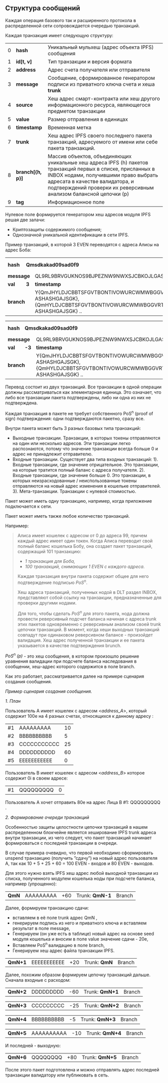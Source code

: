 ## Структура сообщений

Каждая операция базового так и расширенного протокола в распределенной сети сопровождается очередью транзакций. 

Каждая транзакция имеет следующую структуру:
 
<table>
  <tr>
   <td>0
   </td>
   <td><strong> hash </strong>
   </td>
   <td>Уникальный мульхеш (адрес объекта IPFS) сообщения
   </td>
  </tr>
  <tr>
   <td>1
   </td>
   <td><strong> id[t, v] </strong>
   </td>
   <td>Тип транзакции и версия формата
   </td>
  </tr>
  <tr>
   <td>2
   </td>
   <td><strong> address </strong>
   </td>
   <td>Адрес счета получателя или отправителя
   </td>
  </tr>
  <tr>
   <td>3
   </td>
   <td><strong> message </strong>
   </td>
   <td>Сообщение, сформированное генератором подписи из приватного ключа счета и хеша <strong> trunk </strong>
   </td>
  </tr>
  <tr>
   <td>4
   </td>
   <td><strong> source </strong>
   </td>
   <td>Хеш адрес смарт-контракта или хеш другого информационного ресурса, являющегося предметом транзакции
   </td>
  </tr>
  <tr>
   <td>5
   </td>
   <td><strong> value </strong>
   </td>
   <td>Размер отправления в единицах 
   </td>
  </tr>
  <tr>
   <td>6
   </td>
   <td><strong> timestamp </strong>
   </td>
   <td>Временная метка
   </td>
  </tr>
  <tr>
   <td>7
   </td>
   <td><strong> trunk </strong>
   </td>
   <td>Хеш адрес IPFS своего последнего пакета  транзакций, адресуемого от имени или себе пакета транзакций.
   </td>
  </tr>
  <tr>
   <td>8
   </td>
   <td><strong> branch[{h, p}] </strong>
   </td>
   <td>Массив объектов,  объединяющих уникальные хеш адреса IPFS  (h) пакетов транзакций первых в списке,  присланных в INBOX нодами, получившими право выбрать адресата в качестве валидатора, и подтверждений проверки их реверсивным анализом балансной цепочки (p)
   </td>
  </tr>
  <tr>
   <td>9
   </td>
   <td><strong> tag </strong>
   </td>
   <td>Информационное поле
   </td>
  </tr>
</table>
 

Нулевое поле формируется генератором хеш адресов модуля IPFS решая две залачи:
- Криптозащиты содержимого сообщения;
- Однозначной уникальной идентификации в сети IPFS.
   
Пример транзакций, в которой 3 EVEN переводятся с адреса Алисы на адрес Боба:
 
<table>
  <tr>
   <td>
<strong>hash</strong>
   </td>
   <td colspan="3" ><strong> Qmsdkakad09sad0f9 </strong>
   </td>
   <td><strong> id </strong>
   </td>
   <td colspan="2" > 0x0001, 0x001 
   </td>
   <td><strong> addr </strong>
   </td>
   <td colspan="2" > JHYLDJCBBTSFGVTBONTIVOWURCWMWBGGVRTOAMTKKFHWJAJHKKPWEYTAVDXMUSJBIUYEVZMO9LXBWHTUZ 
   </td>
  </tr>
  <tr>
   <td colspan="2" ><strong> message </strong>
   </td>
   <td colspan="3" > QL9RL9BRVGUKNOS9BJPEZNW9NWXSJCBKOJLGASARQMPXVZYXMAYOJDXTSNRX9KMWZNTJRZMONURODNXSD 
   </td>
   <td><strong> src </strong>
   </td>
   <td colspan="4" > YDDQVGFO9OTJQSRGESYLPWLIDYBTFHUFQJ9HINVQVJMIKCHXBRNNOO9EZXGDOYJZPCPCZUARJ9IXA9999 
   </td>
  </tr>
  <tr>
   <td><strong> val </strong>
   </td>
   <td><strong> 3 </strong>
   </td>
   <td><strong> timestamp </strong>
   </td>
   <td>
         1515494426 
   </td>
   <td colspan="2" ><strong> trunk </strong>
   </td>
   <td colspan="4" > QmAsaskakad09sad0f9 
   </td>
  </tr>
  <tr>
   <td colspan="2" ><strong> branch </strong>
   </td>
   <td colspan="2" >
 Y{QmJHYLDJCBBTSFGVTBONTIVOWURCWMWBGGVRTOAMTKKFHWJAJHKKPWEYTAVDXMUSJBIUYEVZMO9LXBWHTUZ, ASHASHGAJSGK}, {QmHYLDJCBBTSFGVTBONTIVOWURCWMWBGGVRTOAMTKKFHWJAJHKKPWEYTAVDXMUSJBIUYEVZMO9LXBWHTUZ, ASHASHGAJSGK} .. 
   </td>
   <td colspan="2" ><strong> tag </strong>
   </td>
   <td colspan="4" > TEST_TRANSAC 
   </td>
  </tr>
</table>
 
<table>
  <tr>
   <td><strong> hash </strong>
   </td>
   <td colspan="3" ><strong> Qmsdkakad09sad0f9 </strong>
   </td>
   <td><strong> id </strong>
   </td>
   <td colspan="2" > 0x0001, 0x001 
   </td>
   <td><strong> addr </strong>
   </td>
   <td colspan="2" > AJSAJKHSNXABONTIVOWURCWMWBGGVRTOAMTKKFHWJAJHKKPWEYTAVDXM 
   </td>
  </tr>
  <tr>
   <td colspan="2" ><strong> message </strong>
   </td>
   <td colspan="3" > QL9RL9BRVGUKNOS9BJPEZNW9NWXSJCBKOJLGASARQMPXVZYXMAYOJDXTSNRX9KMWZNTJRZMONURODNXSD 
   </td>
   <td><strong> src </strong>
   </td>
   <td colspan="4" > YDDQVGFO9OTJQSRGESYLPWLIDYBTFHUFQJ9HINVQVJMIKCHXBRNNOO9EZXGDOYJZPCPCZUARJ9IXA9999 
   </td>
  </tr>
  <tr>
   <td><strong> val </strong>
   </td>
   <td><strong> -3 </strong>
   </td>
   <td><strong> timestamp </strong>
   </td>
   <td>
         1515494426 
   </td>
   <td colspan="2" ><strong> trunk </strong>
   </td>
   <td colspan="4" > QmAsaskakad09sad0f9 
   </td>
  </tr>
  <tr>
   <td colspan="2" ><strong> branch </strong>
   </td>
   <td colspan="2" >
 Y{QmJHYLDJCBBTSFGVTBONTIVOWURCWMWBGGVRTOAMTKKFHWJAJHKKPWEYTAVDXMUSJBIUYEVZMO9LXBWHTUZ, ASHASHGAJSGK}, {QmHYLDJCBBTSFGVTBONTIVOWURCWMWBGGVRTOAMTKKFHWJAJHKKPWEYTAVDXMUSJBIUYEVZMO9LXBWHTUZ, ASHASHGAJSGK} .. 
   </td>
   <td colspan="2" ><strong> tag </strong>
   </td>
   <td colspan="4" > TEST_TRANSAC 
   </td>
  </tr>
</table>

Перевод состоит из двух транзакций. Все транзакции в одной операции должны рассматриваться как элементарная единица. Это означает, что либо все транзакции пакета подтверждены, либо ни одна из них не подтверждена. 

Каждая транзакция в пакете не требует собственного PoS<sup>n</sup> (proof  of sign) подтверждения: одни подтверждаются пакетно, сразу все. 

Внутри пакета может быть 3 разных базовых типа транзакций:
- Выходные транзакции. Транзакции, в которых токены отправляются на один или несколько адресов. Эти транзакции легко распознаются, потому что значение транзакции всегда больше 0 и адрес не принадлежит отправителю.
- Входные транзакции. Существует два типа входных транзакций: 
 1). Входные транзакции, где значение отрицательное. Это транзакции, на которые тратится полный баланс с адреса получателя. 
 2). Входные транзакции, где значение больше 0. Это транзакции, в которых неизрасходованные / неиспользованные токены  отправляются на новый адрес изменения в кошельке отправителей. 
 3). Мета-транзакции. Транзакции с нулевой стоимостью. 

Пакет может иметь одну транзакцию, например, когда приложение подключается к сети. 

Пакет может иметь также любое количество транзакций. 

Например:

>Алиса имеет кошелек с адресом от 0 до адреса 99, причем каждый адрес имеет один токен.
Когда Алиса переводит свой полный баланс кошелька Бобу, она создает пакет транзакций, содержащий 101 транзакцию:
>- *1 транзакция для Боба,*
>- *100 транзакций, снимающих 1 EVEN с каждого адреса.*
>
>Каждая транзакция внутри пакета  содержит общее для него подтверждение подписью *PoS<sup>n</sup>*.
>
>Хеш адреса транзакций, полученных нодой в DLT раздел INBOX, представляют собой ссылку на транзакции, предназначенные для проверки другими нодами. 
>
>Для того, чтобы сделать *PoS<sup>n</sup>* для этого пакета, нода должна провести реверсивный подсчет баланса начиная с адреса trunk этих пакетов одновременно с реверсивным анализом своей trunk цепочки транзакций. В момент, когда хеши выходных транзакций совпадут при одинаковом реверсивном балансе - произойдет валидация. Хеш адрес полученной транзакции и ее пакета указывается в качестве подтверждения brunch.



*PoS<sup>n</sup> (p)* - это хеш сообщения, в котором произошло решение уравнения валидации при подсчете баланса наследования в сообщении, хеш-адрес которого содержится в поле branch. 

Как это работает, рассматривается  далее на примере сценария создания сообщения.

*Пример сценария создания сообщения.*

_1_. *План*

Пользователь А имеет кошелек с адресом <_address_A_>, который содержит 100e на 4 разных счетах, относящихся к данному адресу :


<table>
 <tr>
   <td>
#1
   </td>
   <td>
    AAAAAAAAA
   </td>
   <td>10
   </td>
  </tr>
  <tr>
   <td>#2
   </td>
   <td>
    BBBBBBBBBB
   </td>
   <td>5
   </td>
  </tr>
  <tr>
   <td>#3
   </td>
   <td>
    CCCCCCCCCCC
   </td>
   <td>25
   </td>
  </tr>
  <tr>
   <td>#4
   </td>
   <td>
    DDDDDDDDDD
   </td>
   <td>60
   </td>
  </tr>
  <tr>
   <td>#5
   </td>
   <td>
    EEEEEEEEEEE
   </td>
   <td>0
   </td>
  </tr>
</table>



Пользователь B имеет кошелек с адресом <_address_B_> которое содержит 0i в своем адресе:


<table>
  <tr>
   <td>#1
   </td>
   <td>
    QQQQQQQQQ
   </td>
   <td>0
   </td>
  </tr>
</table>

Пользователь А хочет отправить 80e на адрес Лица В #1:  QQQQQQQQQ .

*2. Формирование  очереди транзакций*

Особенностью защиты целостности цепочки транзакций в нашем распределенном блокчейне является хеширование IPFS trunk адреса внутри транзакции, из чего следует, что пакет транзакций начинает формироваться с последней транзакции в очереди. 

В случае примера очевидно, что первой необходимо сформировать unspend транзакцию (получить ”сдачу”) на новый адрес пользователя A, так как 10 + 5 + 25 + 60 = 100 EVEN - входов и 80 EVEN - выходов. 

Для этого нужно взять IPFS хеш адрес любой выходной транзакции из списка, полученного модулем кошелька ноды при подсчете баланса, например (упрощенно):

<table>
  <tr>
   <td><strong> QmN </strong>
   </td>
   <td>
    AAAAAAAAA
   </td>
   <td>
    +60
   </td>
   <td>Trunk: <strong> QmN-1 </strong>
   </td>
   <td>Branch
   </td>
  </tr>
</table>

Далее, формируем транзакцию сдачи:  

* вставляем в её поле trunk адрес  QmN </strong>,
* генерируем подпись из него и приватного ключа и вставляем результат в поле message,
* Генерируем (он уже есть в таблице) новый адрес на основе seed модуля кошелька и вносим в поле value значение сдачи - 20e,
* Вставляем  PoS<sup>n   </sup>валидацию в поле branch,
* Генерируем хеш адрес файла транзакции IPFS.

<table>
  <tr>
   <td>
<strong> QmN+1 </strong>
   </td>
   <td>
    EEEEEEEEEEE
   </td>
   <td>
    +20
   </td>
   <td>Trunk: <strong> QmN </strong>
   </td>
   <td>Branch
   </td>
  </tr>
</table>

Далее, похожим образом формируем цепочку транзакций дальше. 
Сначала входные с расходом:

<table>
  <tr>
   <td><strong> QmN+2 </strong>
   </td>
   <td>
    DDDDDDDDD
   </td>
   <td>
    -60
   </td>
   <td>Trunk: <strong> QmN+1 </strong>
   </td>
   <td>Branch
   </td>
  </tr>
</table>



<table>
  <tr>
   <td><strong> QmN+3 </strong>
   </td>
   <td>
    CCCCCCCCC
   </td>
   <td>
    -25
   </td>
   <td>Trunk: <strong> QmN+2 </strong>
   </td>
   <td>Branch
   </td>
  </tr>
</table>



<table>
  <tr>
   <td><strong> QmN+4 </strong>
   </td>
   <td>
    BBBBBBBBBB
   </td>
   <td>
    -5
   </td>
   <td>Trunk: <strong> QmN+3 </strong>
   </td>
   <td>Branch
   </td>
  </tr>
</table>



<table>
  <tr>
   <td><strong> QmN+5 </strong>
   </td>
   <td>
    AAAAAAAAAA
   </td>
   <td>
    -10
   </td>
   <td>Trunk: <strong> QmN+4 </strong>
   </td>
   <td>Branch
   </td>
  </tr>
</table>

И последней - выходную:  

<table>
  <tr>
   <td><strong> QmN+6 </strong>
   </td>
   <td>
    QQQQQQQQ
   </td>
   <td>
    +80
   </td>
   <td>Trunk: <strong> QmN+5 </strong>
   </td>
   <td>Branch
   </td>
  </tr>
</table>


После этого пакет подготовлена и можно отправлять адрес последней транзакции валидатору или публиковать в сеть.


